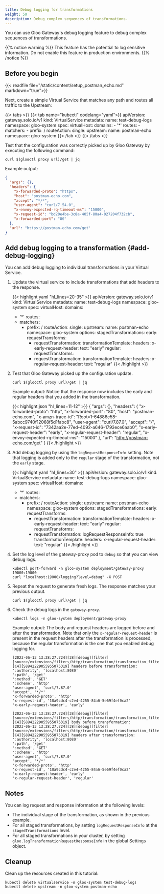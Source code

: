 ```yaml
---
title: Debug logging for transformations
weight: 50
description: Debug complex sequences of transformations.
---
```


You can use Gloo Gateway's debug logging feature to debug complex sequences of transformations.

{{% notice warning %}}
This feature has the potential to log sensitive information. Do not enable this feature in production environments.
{{% /notice %}}

## Before you begin
{{< readfile file="/static/content/setup_postman_echo.md" markdown="true">}}

Next, create a simple Virtual Service that matches any path and routes all traffic to the Upstream:

{{< tabs >}}
{{< tab name="kubectl" codelang="yaml">}}
apiVersion: gateway.solo.io/v1
kind: VirtualService
metadata:
  name: test-debug-logs
  namespace: gloo-system
spec:
  virtualHost:
    domains:
    - '*'
    routes:
    - matchers:
       - prefix: /
      routeAction:
        single:
          upstream:
            name: postman-echo
            namespace: gloo-system
{{< /tab >}}
{{< /tabs >}}

Test that the configuration was correctly picked up by Gloo Gateway by executing the following command:

```shell
curl $(glooctl proxy url)/get | jq
```

Example output:

```json
{
  "args": {},
  "headers": {
    "x-forwarded-proto": "https",
    "host": "postman-echo.com",
    "accept": "*/*",
    "user-agent": "curl/7.54.0",
    "x-envoy-expected-rq-timeout-ms": "15000",
    "x-request-id": "bd20e4be-3c8a-405f-80a4-027204f732cb",
    "x-forwarded-port": "80"
  },
  "url": "https://postman-echo.com/get"
}
```

## Add debug logging to a transformation {#add-debug-logging}

You can add debug logging to individual transformations in your Virtual Service.

1. Update the virtual service to include transformations that add headers to the response.

   {{< highlight yaml "hl_lines=20-35" >}}
apiVersion: gateway.solo.io/v1
kind: VirtualService
metadata:
  name: test-debug-logs
  namespace: gloo-system
spec:
  virtualHost:
    domains:
    - '*'
    routes:
    - matchers:
       - prefix: /
      routeAction:
        single:
          upstream:
            name: postman-echo
            namespace: gloo-system
    options:
      stagedTransformations:
        early:
          requestTransforms:
          - requestTransformation:
              transformationTemplate:
                headers:
                  x-early-request-header: 
                    text: "early"
        regular:
          requestTransforms:
          - requestTransformation:
              transformationTemplate:
                headers:
                  x-regular-request-header: 
                    text: "regular"
   {{< /highlight >}}

1. Test that Gloo Gateway picked up the configuration update.

   ```shell
   curl $(glooctl proxy url)/get | jq
   ```

   Example output: Notice that the response now includes the early and regular headers that you added in the transformation.

   {{< highlight json "hl_lines=11-12" >}}
{
  "args": {},
  "headers": {
    "x-forwarded-proto": "http",
    "x-forwarded-port": "80",
    "host": "postman-echo.com",
    "x-amzn-trace-id": "Root=1-64886c58-5abcc9740f12068f5d1fabc8",
    "user-agent": "curl/7.87.0",
    "accept": "*/*",
    "x-request-id": "7342aa2e-77ed-4092-a646-1793ece6aab0",
    "x-early-request-header": "early",
    "x-regular-request-header": "regular",
    "x-envoy-expected-rq-timeout-ms": "15000"
  },
  "url": "http://postman-echo.com/get"
}
   {{< /highlight >}}

1. Add debug logging by using the `logRequestResponseInfo` setting. Note that logging is added only to the `regular` stage of the transformation, not the `early` stage.

   {{< highlight yaml "hl_lines=30" >}}
apiVersion: gateway.solo.io/v1
kind: VirtualService
metadata:
  name: test-debug-logs
  namespace: gloo-system
spec:
  virtualHost:
    domains:
    - '*'
    routes:
    - matchers:
       - prefix: /
      routeAction:
        single:
          upstream:
            name: postman-echo
            namespace: gloo-system
    options:
      stagedTransformations:
        early:
          requestTransforms:
          - requestTransformation:
              transformationTemplate:
                headers:
                  x-early-request-header: 
                    text: "early"
        regular:
          requestTransforms:
          - requestTransformation:
              logRequestResponseInfo: true
              transformationTemplate:
                headers:
                  x-regular-request-header: 
                    text: "regular"
   {{< /highlight >}}

1. Set the log level of the gateway-proxy pod to `debug` so that you can view debug logs.

   ```shell
   kubectl port-forward -n gloo-system deployment/gateway-proxy 19000:19000
   curl "localhost:19000/logging?level=debug" -X POST
   ```

1. Repeat the request to generate fresh logs. The response matches your previous output.

   ```shell
   curl $(glooctl proxy url)/get | jq
   ```

1. Check the debug logs in the `gateway-proxy`.

   ```shell
   kubectl logs -n gloo-system deployment/gateway-proxy
   ```

   Example output: The body and request headers are logged before and after the transformation. Note that only the `x-regular-request-header` is present in the request headers after the transformation is processed, because the regular transformation is the one that you enabled debug logging for.

   ```
   [2023-06-13 13:28:27.724][38][debug][filter] [source/extensions/filters/http/transformation/transformation_filter.cc:257] [C4][S8942229055955075319] headers before transformation: ':authority', 'localhost:8080'
   ':path', '/get'
   ':method', 'GET'
   ':scheme', 'http'
   'user-agent', 'curl/7.87.0'
   'accept', '*/*'
   'x-forwarded-proto', 'http'
   'x-request-id', '18a9cdc4-c2e4-4255-84a6-5e69f4ef0ca2'
   'x-early-request-header', 'early'

   [2023-06-13 13:28:27.724][38][debug][filter] [source/extensions/filters/http/transformation/transformation_filter.cc:259] [C4][S8942229055955075319] body before transformation: 
   [2023-06-13 13:28:27.724][38][debug][filter] [source/extensions/filters/http/transformation/transformation_filter.cc:263] [C4][S8942229055955075319] headers after transformation: ':authority', 'localhost:8080'
   ':path', '/get'
   ':method', 'GET'
   ':scheme', 'http'
   'user-agent', 'curl/7.87.0'
   'accept', '*/*'
   'x-forwarded-proto', 'http'
   'x-request-id', '18a9cdc4-c2e4-4255-84a6-5e69f4ef0ca2'
   'x-early-request-header', 'early'
   'x-regular-request-header', 'regular'
   ```

## Notes

You can log request and response information at the following levels:

* The individual stage of the transformation, as shown in the previous example.
* For all staged transformations, by setting `logRequestResponseInfo` at the `stagedTransformations` level.
* For all staged transformations in your cluster, by setting `gloo.logTransformationRequestResponseInfo` in the global Settings object.
## Cleanup

Clean up the resources created in this tutorial:

```shell
kubectl delete virtualservice -n gloo-system test-debug-logs
kubectl delete upstream -n gloo-system postman-echo
```
